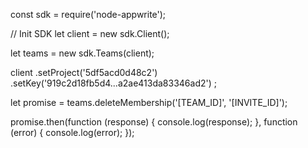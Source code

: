 const sdk = require('node-appwrite');

// Init SDK
let client = new sdk.Client();

let teams = new sdk.Teams(client);

client
    .setProject('5df5acd0d48c2')
    .setKey('919c2d18fb5d4...a2ae413da83346ad2')
;

let promise = teams.deleteMembership('[TEAM_ID]', '[INVITE_ID]');

promise.then(function (response) {
    console.log(response);
}, function (error) {
    console.log(error);
});